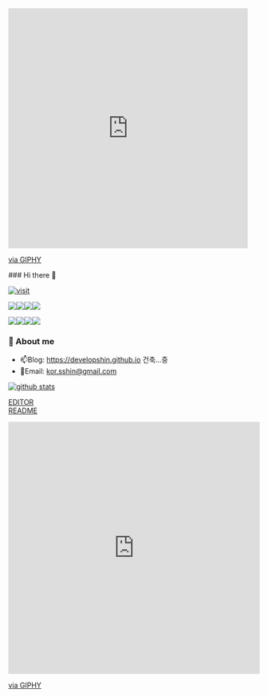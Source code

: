 <iframe src="https://giphy.com/embed/NGKjyhOufKq9t98mRJ" width="480" height="480" frameBorder="0" class="giphy-embed" allowFullScreen></iframe><p><a href="https://giphy.com/gifs/BareTreeMedia-winter-yeti-btm-NGKjyhOufKq9t98mRJ">via GIPHY</a></p>
### Hi there 👋

[![visit](https://hits.seeyoufarm.com/api/count/incr/badge.svg?url=https%3A%2F%2Fgithub.com%2Fdevelopshin%2Fhit-counter&count_bg=%2379C83D&title_bg=%23555555&icon=&icon_color=%23E7E7E7&title=visit&edge_flat=false)](#)

[<img src="https://img.shields.io/badge/javascript-F7DF1E?style=for-the-badge&logo=javascript&logoColor=white">](#)[<img src="https://img.shields.io/badge/typescript-3178C6?style=for-the-badge&logo=typescript&logoColor=white">](#)[<img src="https://img.shields.io/badge/react-61DAFB?style=for-the-badge&logo=react&logoColor=white">](#)[<img src="https://img.shields.io/badge/vue-4FC08D?style=for-the-badge&logo=vue.js&logoColor=white">](#)

[<img src="https://img.shields.io/badge/python-3776AB?style=for-the-badge&logo=python&logoColor=white">](#)[<img src="https://img.shields.io/badge/tesorflow-FF6F00?style=for-the-badge&logo=tensorflow&logoColor=white">](#)[<img src="https://img.shields.io/badge/deep learning-00B336?style=for-the-badge&logoColor=white">](#)[<img src="https://img.shields.io/badge/GAN-20C997?style=for-the-badge&logoColor=white">](#)


### :love_letter: About me
- 📫Blog: https://developshin.github.io 건축...중
- 💬Email: kor.sshin@gmail.com


[![github stats](https://github-readme-stats.vercel.app/api?username=DevelopShin&show_icons=true&theme=radical&count_private=true)](#)

[EDITOR](https://dillinger.io/) <br/>
[README](https://github.com/DevelopShin/DevelopShin/edit/main/README.md)

<div style="width:100%;height:0;padding-bottom:100%;position:relative;"><iframe src="https://giphy.com/embed/NGKjyhOufKq9t98mRJ" width="100%" height="100%" style="position:absolute" frameBorder="0" class="giphy-embed" allowFullScreen></iframe></div><p><a href="https://giphy.com/gifs/BareTreeMedia-winter-yeti-btm-NGKjyhOufKq9t98mRJ">via GIPHY</a></p>
